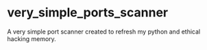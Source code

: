# very_simple_ports_scanner
A very simple port scanner created to refresh my python and ethical hacking memory. 
